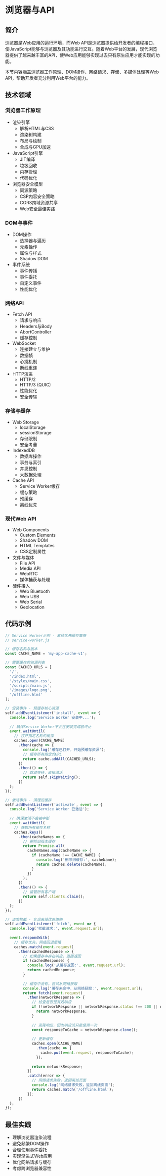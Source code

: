 # 浏览器与API

## 简介

浏览器是Web应用的运行环境，而Web API是浏览器提供给开发者的编程接口，使JavaScript能够与浏览器及其功能进行交互。随着Web平台的发展，现代浏览器提供了越来越丰富的API，使Web应用能够实现过去只有原生应用才能实现的功能。

本节内容涵盖浏览器工作原理、DOM操作、网络请求、存储、多媒体处理等Web API，帮助开发者充分利用Web平台的能力。

## 技术领域

### 浏览器工作原理
- 渲染引擎
  - 解析HTML与CSS
  - 渲染树构建
  - 布局与绘制
  - 合成与GPU加速
- JavaScript引擎
  - JIT编译
  - 垃圾回收
  - 内存管理
  - 代码优化
- 浏览器安全模型
  - 同源策略
  - CSP内容安全策略
  - CORS跨域资源共享
  - Web安全最佳实践

### DOM与事件
- DOM操作
  - 选择器与遍历
  - 元素操作
  - 属性与样式
  - Shadow DOM
- 事件系统
  - 事件传播
  - 事件委托
  - 自定义事件
  - 性能优化

### 网络API
- Fetch API
  - 请求与响应
  - Headers与Body
  - AbortController
  - 缓存控制
- WebSocket
  - 连接建立与维护
  - 数据帧
  - 心跳机制
  - 断线重连
- HTTP演进
  - HTTP/2
  - HTTP/3 (QUIC)
  - 性能优化
  - 安全传输

### 存储与缓存
- Web Storage
  - localStorage
  - sessionStorage
  - 存储限制
  - 安全考量
- IndexedDB
  - 数据库操作
  - 事务与索引
  - 并发控制
  - 大数据处理
- Cache API
  - Service Worker缓存
  - 缓存策略
  - 预缓存
  - 离线优先

### 现代Web API
- Web Components
  - Custom Elements
  - Shadow DOM
  - HTML Templates
  - CSS定制属性
- 文件与媒体
  - File API
  - Media API
  - WebRTC
  - 媒体捕获与处理
- 硬件接入
  - Web Bluetooth
  - Web USB
  - Web Serial
  - Geolocation

## 代码示例

```js
// Service Worker示例 - 离线优先缓存策略
// service-worker.js

// 缓存名称与版本
const CACHE_NAME = 'my-app-cache-v1';

// 需要缓存的资源列表
const CACHED_URLS = [
  '/',
  '/index.html',
  '/styles/main.css',
  '/scripts/main.js',
  '/images/logo.png',
  '/offline.html'
];

// 安装事件 - 预缓存核心资源
self.addEventListener('install', event => {
  console.log('Service Worker 安装中...');
  
  // 确保Service Worker不会在安装完成前终止
  event.waitUntil(
    // 打开指定名称的缓存
    caches.open(CACHE_NAME)
      .then(cache => {
        console.log('缓存已打开，开始预缓存资源');
        // 缓存所有指定的URL
        return cache.addAll(CACHED_URLS);
      })
      .then(() => {
        // 跳过等待，直接激活
        return self.skipWaiting();
      })
  );
});

// 激活事件 - 清理旧缓存
self.addEventListener('activate', event => {
  console.log('Service Worker 已激活');
  
  // 确保激活不会被中断
  event.waitUntil(
    // 获取所有缓存名称
    caches.keys()
      .then(cacheNames => {
        // 删除旧版本缓存
        return Promise.all(
          cacheNames.map(cacheName => {
            if (cacheName !== CACHE_NAME) {
              console.log('删除旧缓存:', cacheName);
              return caches.delete(cacheName);
            }
          })
        );
      })
      .then(() => {
        // 接管所有客户端
        return self.clients.claim();
      })
  );
});

// 请求拦截 - 实现离线优先策略
self.addEventListener('fetch', event => {
  console.log('拦截请求:', event.request.url);
  
  event.respondWith(
    // 缓存优先，网络回退策略
    caches.match(event.request)
      .then(cachedResponse => {
        // 如果缓存中存在响应，直接返回
        if (cachedResponse) {
          console.log('从缓存返回:', event.request.url);
          return cachedResponse;
        }
        
        // 缓存中没有，尝试从网络获取
        console.log('缓存未命中，从网络获取:', event.request.url);
        return fetch(event.request)
          .then(networkResponse => {
            // 检查是否是有效响应
            if (!networkResponse || networkResponse.status !== 200 || networkResponse.type !== 'basic') {
              return networkResponse;
            }
            
            // 克隆响应，因为响应流只能使用一次
            const responseToCache = networkResponse.clone();
            
            // 更新缓存
            caches.open(CACHE_NAME)
              .then(cache => {
                cache.put(event.request, responseToCache);
              });
            
            return networkResponse;
          })
          .catch(error => {
            // 网络请求失败，返回离线页面
            console.log('网络请求失败，返回离线页面');
            return caches.match('/offline.html');
          });
      })
  );
});
```

## 最佳实践

- 理解浏览器渲染流程
- 避免频繁DOM操作
- 合理使用事件委托
- 实现渐进式Web应用
- 优化网络请求与缓存
- 考虑跨浏览器兼容性 